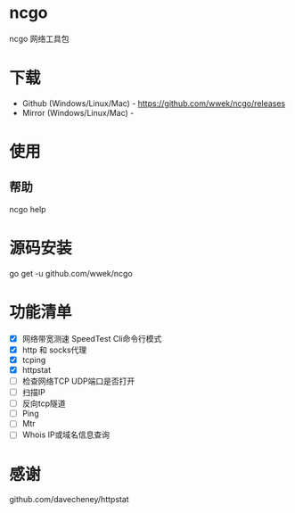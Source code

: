 # ncgo
ncgo 网络工具包

# 下载
* Github (Windows/Linux/Mac) - https://github.com/wwek/ncgo/releases
* Mirror (Windows/Linux/Mac) - 

# 使用

## 帮助
ncgo help

# 源码安装
go get -u github.com/wwek/ncgo

# 功能清单

- [x] 网络带宽测速 SpeedTest Cli命令行模式
- [x] http 和 socks代理
- [x] tcping
- [x] httpstat
- [ ] 检查网络TCP UDP端口是否打开
- [ ] 扫描IP
- [ ] 反向tcp隧道
- [ ] Ping
- [ ] Mtr
- [ ] Whois IP或域名信息查询

# 感谢
github.com/davecheney/httpstat
